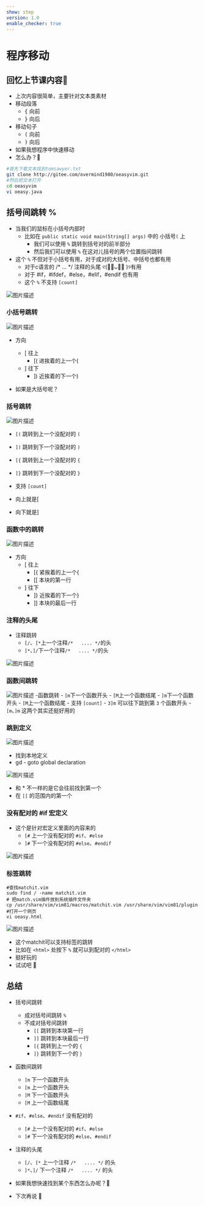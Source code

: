 ```yaml
---
show: step
version: 1.0
enable_checker: true
---
```


# 程序移动

## 回忆上节课内容🤔

- 上次内容很简单，主要针对文本类素材
- 移动段落
	- <kbd>{</kbd> 向前
	- <kbd>}</kbd> 向后
- 移动句子
	- <kbd>(</kbd> 向前
	- <kbd>)</kbd> 向后
- 如果我想程序中快速移动
- 怎么办？🤔

```bash
#首先下载文本找到tomsawyer.txt
git clone http://gitee.com/overmind1980/oeasyvim.git
#然后把文本打开
cd oeasyvim
vi oeasy.java
```

## 括号间跳转 %

- 当我们的鼠标在小括号内部时
  - 比如在 `public static void main(String[] args)` 中的 小括号`(` 上
	- 我们可以使用 `%` 跳转到括号对的前半部分
	- 然后我们可以使用 `%` 在这对儿括号的两个位置指间跳转
- 这个 `%` 不但对于小括号有用，对于成对的大括号、中括号也都有用
	- 对于c语言的 /*    ...    */ 注释的头尾 ୧(﹒︠ᴗ﹒︡ )୨有用
	- 对于 #if，#ifdef，#else，#elif，#endif 也有用
	- 这个 `%` 不支持 `[count]`

![图片描述](https://doc.shiyanlou.com/courses/uid1190679-20210206-1612573344032)

### 小括号跳转

![图片描述](https://doc.shiyanlou.com/courses/uid1190679-20210728-1627455209006)

- 方向
	- [ 往上 
    	- [( 进挨着的上一个(
	- ] 往下
		- ]) 近挨着的下一个)

- 如果是大括号呢？

### 括号跳转

![图片描述](https://doc.shiyanlou.com/courses/uid1190679-20210206-1612573610537)

- `[(` 跳转到上一个没配对的 `(`
- `])` 跳转到下一个没配对的 `)`
- `[{` 跳转到上一个没配对的 `{`
- `]}` 跳转到下一个没配对的 `}`
- 支持 `[count]`

- 向上就是[
- 向下就是]


### 函数中的跳转

![图片描述](https://doc.shiyanlou.com/courses/uid1190679-20210728-1627454539956)

- 方向
	- [ 往上 
		-  [{ 紧挨着的上一个{ 
	    -  [[ 本块的第一行
	- ] 往下
		 - ]} 近挨着的下一个}
		 - ]] 本块的最后一行


### 注释的头尾
- 注释跳转
	- `[/`、`[*`上一个注释`/*   .... */`的头
	- `]*`、`]/`下一个注释`/*   .... */`的头

![图片描述](https://doc.shiyanlou.com/courses/uid1190679-20210206-1612574328403)


### 函数间跳转

![图片描述](https://doc.shiyanlou.com/courses/uid1190679-20210206-1612573757496)
-函数跳转
	- `[m`下一个函数开头
	- `[M`上一个函数结尾
	- `]m`下一个函数开头
	- `[M`上一个函数结尾
	- 支持 `[count]`
		- `3]m` 可以往下跳到第 `3` 个函数开头
	- `[m`、`]m` 这两个其实还挺好用的

### 跳到定义

![图片描述](https://doc.shiyanlou.com/courses/uid1190679-20210728-1627455616188)

- 找到本地定义
- gd - goto global declaration 

![图片描述](https://doc.shiyanlou.com/courses/uid1190679-20210728-1627455706874)

- 和 * 不一样的是它会往前找到第一个
- 在 `[[` 的范围内的第一个

### 没有配对的 #if 宏定义

- 这个是针对宏定义里面的内容来的
	- `[#` 上一个没有配对的 `#if`、`#else`
	- `]#` 下一个没有配对的 `#else`、`#endif`

![图片描述](https://doc.shiyanlou.com/courses/uid1190679-20210206-1612574270810)

### 标签跳转

```
#查找matchit.vim
sudo find / -name matchit.vim
# 把match.vim插件放到系统插件文件夹
cp /usr/share/vim/vim81/macros/matchit.vim /usr/share/vim/vim81/plugin
#打开一个网页
vi oeasy.html
```

![图片描述](https://doc.shiyanlou.com/courses/uid1190679-20210806-1628213800556)

- 这个matchit可以支持标签的跳转
- 比如在 `<html>` 处按下 `%` 就可以到配对的 `</html>` 
- 挺好玩的
- 试试吧 🤪


## 总结

- 括号间跳转
  - 成对括号间跳转 `%`
  - 不成对括号间跳转
	- `[[` 跳转到本块第一行
	- `]]` 跳转到本块最后一行
	- `[{` 跳转到上一个的 `{`
	- `]}` 跳转到下一个的 `}`

- 函数间跳转
  - `]m` 下一个函数开头
  - `[m` 上一个函数开头
  - `]M` 下一个函数开头
  - `[M` 上一个函数结尾

- `#if`、`#else`、`#endif` 没有配对的
  - `[#` 上一个没有配对的 `#if`、`#else`
  - `]#` 下一个没有配对的 `#else`、`#endif`

- 注释的头尾
  - `[/`、`[*` 上一个注释 `/*   .... */` 的头
  - `]*`、`]/` 下一个注释 `/*   .... */` 的头
- 如果我想快速找到某个东西怎么办呢？🤔
- 下次再说 👋







